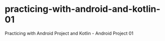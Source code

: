 # practicing-with-android-and-kotlin-01
Practicing with Android Project and Kotlin - Android Project 01
